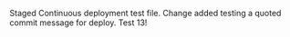 Staged Continuous deployment test file. Change added
testing a quoted commit message for deploy. Test 13!
